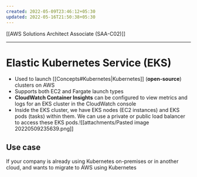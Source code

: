 ```yaml
---
created: 2022-05-09T23:46:12+05:30
updated: 2022-05-16T21:50:38+05:30
---
```

[[AWS Solutions Architect Associate (SAA-C02)]]

---
# Elastic Kubernetes Service (EKS)
- Used to launch [[Concepts#Kubernetes|Kubernetes]] (**open-source**) clusters on AWS
- Supports both EC2 and Fargate launch types
- **CloudWatch Container Insights** can be configured to view metrics and logs for an EKS cluster in the CloudWatch console
- Inside the EKS cluster, we have EKS nodes (EC2 instances) and EKS pods (tasks) within them. We can use a private or public load balancer to access these EKS pods.![[attachments/Pasted image 20220509235639.png]]

## Use case
If your company is already using Kubernetes on-premises or in another cloud, and wants to migrate to AWS using Kubernetes